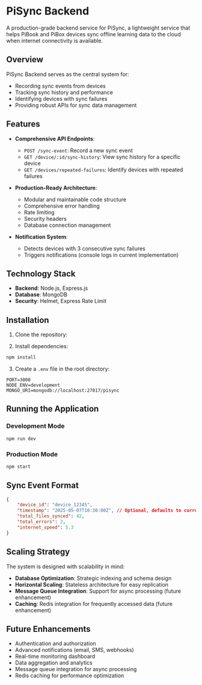 # PiSync Backend

A production-grade backend service for PiSync, a lightweight service that helps PiBook and PiBox devices sync offline learning data to the cloud when internet connectivity is available.

## Overview

PiSync Backend serves as the central system for:

-   Recording sync events from devices
-   Tracking sync history and performance
-   Identifying devices with sync failures
-   Providing robust APIs for sync data management

## Features

-   **Comprehensive API Endpoints**:

    -   `POST /sync-event`: Record a new sync event
    -   `GET /device/:id/sync-history`: View sync history for a specific device
    -   `GET /devices/repeated-failures`: Identify devices with repeated failures

-   **Production-Ready Architecture**:

    -   Modular and maintainable code structure
    -   Comprehensive error handling
    -   Rate limiting
    -   Security headers
    -   Database connection management

-   **Notification System**:
    -   Detects devices with 3 consecutive sync failures
    -   Triggers notifications (console logs in current implementation)

## Technology Stack

-   **Backend**: Node.js, Express.js
-   **Database**: MongoDB
-   **Security**: Helmet, Express Rate Limit

## Installation

1. Clone the repository:

2. Install dependencies:

```bash
npm install
```

3. Create a `.env` file in the root directory:

```
PORT=3000
NODE_ENV=development
MONGO_URI=mongodb://localhost:27017/pisync

```

## Running the Application

### Development Mode

```bash
npm run dev
```

### Production Mode

```bash
npm start
```

## Sync Event Format

```json
{
    "device_id": "device_12345",
    "timestamp": "2025-05-07T10:30:00Z", // Optional, defaults to current time
    "total_files_synced": 42,
    "total_errors": 2,
    "internet_speed": 5.3
}
```

## Scaling Strategy

The system is designed with scalability in mind:

-   **Database Optimization**: Strategic indexing and schema design
-   **Horizontal Scaling**: Stateless architecture for easy replication
-   **Message Queue Integration**: Support for async processing (future enhancement)
-   **Caching**: Redis integration for frequently accessed data (future enhancement)

## Future Enhancements

-   Authentication and authorization
-   Advanced notifications (email, SMS, webhooks)
-   Real-time monitoring dashboard
-   Data aggregation and analytics
-   Message queue integration for async processing
-   Redis caching for performance optimization
